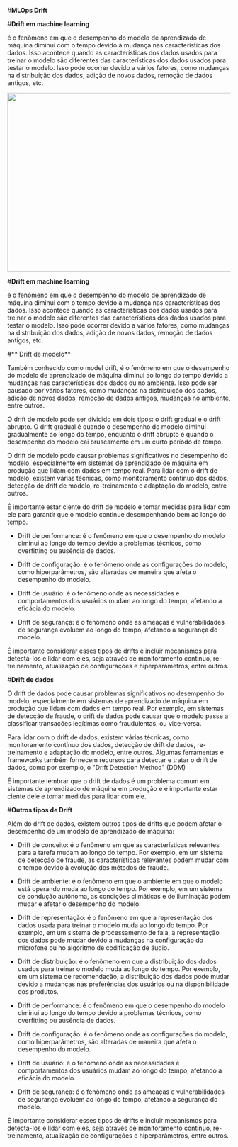 #**MLOps Drift**

#**Drift em machine learning** 

é o fenômeno em que o desempenho do modelo de aprendizado de máquina diminui com o tempo devido à mudança nas características dos dados. Isso acontece quando as características dos dados usados para treinar o modelo são diferentes das características dos dados usados para testar o modelo. Isso pode ocorrer devido a vários fatores, como mudanças na distribuição dos dados, adição de novos dados, remoção de dados antigos, etc.


<B style="font-weight:normal"  id="docs-internal-guid-4a67a2a0-7fff-a659-2c77-535176288997"><IMG  width="844px;"  height="403px;"  src="https://lh3.googleusercontent.com/dijnvFkS7MIyGwCS2sPkasZJ87gcp7DvinwnE2_U98bwlug3WmAJLc8t_Ytu45_l1lfK9TKhTatrQm5BFEZFI0DGjisWD96MxWEPU9_RDKKGsVoLoVNC8eGnM-waofXu3NGNMhWEAJNN2V7o8Oayd6ZIsg-S55rrFRyhmi1UqN9G1r4ODok64KQvR44nvWlWcgw=nw"/></B>

#**Drift em machine learning** 

é o fenômeno em que o desempenho do modelo de aprendizado de máquina diminui com o tempo devido à mudança nas características dos dados. Isso acontece quando as características dos dados usados para treinar o modelo são diferentes das características dos dados usados para testar o modelo. Isso pode ocorrer devido a vários fatores, como mudanças na distribuição dos dados, adição de novos dados, remoção de dados antigos, etc.

#** Drift de modelo**

Também conhecido como model drift, é o fenômeno em que o desempenho do modelo de aprendizado de máquina diminui ao longo do tempo devido a mudanças nas características dos dados ou no ambiente. Isso pode ser causado por vários fatores, como mudanças na distribuição dos dados, adição de novos dados, remoção de dados antigos, mudanças no ambiente, entre outros.

O drift de modelo pode ser dividido em dois tipos: o drift gradual e o drift abrupto. O drift gradual é quando o desempenho do modelo diminui gradualmente ao longo do tempo, enquanto o drift abrupto é quando o desempenho do modelo cai bruscamente em um curto período de tempo.

O drift de modelo pode causar problemas significativos no desempenho do modelo, especialmente em sistemas de aprendizado de máquina em produção que lidam com dados em tempo real. Para lidar com o drift de modelo, existem várias técnicas, como monitoramento contínuo dos dados, detecção de drift de modelo, re-treinamento e adaptação do modelo, entre outros.

É importante estar ciente do drift de modelo e tomar medidas para lidar com ele para garantir que o modelo continue desempenhando bem ao longo do tempo.


- Drift de performance: é o fenômeno em que o desempenho do modelo diminui ao longo do tempo devido a problemas técnicos, como overfitting ou ausência de dados.

- Drift de configuração: é o fenômeno onde as configurações do modelo, como hiperparâmetros, são alteradas de maneira que afeta o desempenho do modelo.

- Drift de usuário: é o fenômeno onde as necessidades e comportamentos dos usuários mudam ao longo do tempo, afetando a eficácia do modelo.

- Drift de segurança: é o fenômeno onde as ameaças e vulnerabilidades de segurança evoluem ao longo do tempo, afetando a segurança do modelo.

É importante considerar esses tipos de drifts e incluir mecanismos para detectá-los e lidar com eles, seja através de monitoramento contínuo, re-treinamento, atualização de configurações e hiperparâmetros, entre outros.


#**Drift de dados**

O drift de dados pode causar problemas significativos no desempenho do modelo, especialmente em sistemas de aprendizado de máquina em produção que lidam com dados em tempo real. Por exemplo, em sistemas de detecção de fraude, o drift de dados pode causar que o modelo passe a classificar transações legítimas como fraudulentas, ou vice-versa.

Para lidar com o drift de dados, existem várias técnicas, como monitoramento contínuo dos dados, detecção de drift de dados, re-treinamento e adaptação do modelo, entre outros. Algumas ferramentas e frameworks também fornecem recursos para detectar e tratar o drift de dados, como por exemplo, o "Drift Detection Method" (DDM)

É importante lembrar que o drift de dados é um problema comum em sistemas de aprendizado de máquina em produção e é importante estar ciente dele e tomar medidas para lidar com ele.

#**Outros tipos de Drift**

Além do drift de dados, existem outros tipos de drifts que podem afetar o desempenho de um modelo de aprendizado de máquina:

- Drift de conceito: é o fenômeno em que as características relevantes para a tarefa mudam ao longo do tempo. Por exemplo, em um sistema de detecção de fraude, as características relevantes podem mudar com o tempo devido à evolução dos métodos de fraude.

- Drift de ambiente: é o fenômeno em que o ambiente em que o modelo está operando muda ao longo do tempo. Por exemplo, em um sistema de condução autônoma, as condições climáticas e de iluminação podem mudar e afetar o desempenho do modelo.

- Drift de representação: é o fenômeno em que a representação dos dados usada para treinar o modelo muda ao longo do tempo. Por exemplo, em um sistema de processamento de fala, a representação dos dados pode mudar devido a mudanças na configuração do microfone ou no algoritmo de codificação de áudio.

- Drift de distribuição: é o fenômeno em que a distribuição dos dados usados para treinar o modelo muda ao longo do tempo. Por exemplo, em um sistema de recomendação, a distribuição dos dados pode mudar devido a mudanças nas preferências dos usuários ou na disponibilidade dos produtos.

- Drift de performance: é o fenômeno em que o desempenho do modelo diminui ao longo do tempo devido a problemas técnicos, como overfitting ou ausência de dados.

- Drift de configuração: é o fenômeno onde as configurações do modelo, como hiperparâmetros, são alteradas de maneira que afeta o desempenho do modelo.

- Drift de usuário: é o fenômeno onde as necessidades e comportamentos dos usuários mudam ao longo do tempo, afetando a eficácia do modelo.

- Drift de segurança: é o fenômeno onde as ameaças e vulnerabilidades de segurança evoluem ao longo do tempo, afetando a segurança do modelo.

É importante considerar esses tipos de drifts e incluir mecanismos para detectá-los e lidar com eles, seja através de monitoramento contínuo, re-treinamento, atualização de configurações e hiperparâmetros, entre outros.
